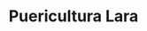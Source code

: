 ---
title: "Puericultura Lara"
url: /castellon-de-la-plana-castello-de-la-plana/puericultura-lara/
shop: Babysachen
---